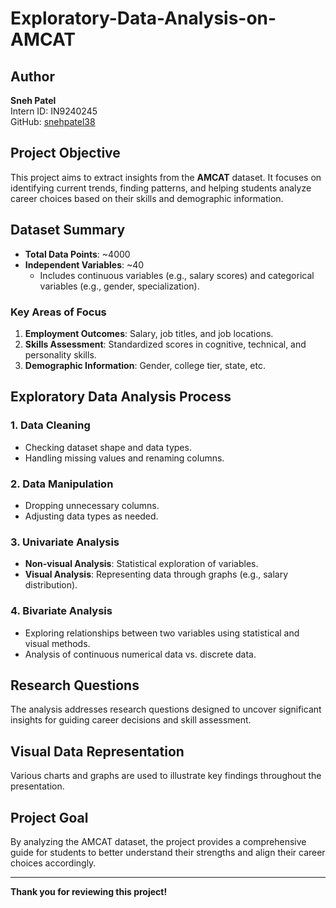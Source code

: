 # Exploratory-Data-Analysis-on-AMCAT

## Author
**Sneh Patel**  
Intern ID: IN9240245  
GitHub: [snehpatel38](https://github.com/snehpatel38)

## Project Objective
This project aims to extract insights from the **AMCAT** dataset. It focuses on identifying current trends, finding patterns, and helping students analyze career choices based on their skills and demographic information.

## Dataset Summary
- **Total Data Points**: ~4000
- **Independent Variables**: ~40
  - Includes continuous variables (e.g., salary scores) and categorical variables (e.g., gender, specialization).

### Key Areas of Focus
1. **Employment Outcomes**: Salary, job titles, and job locations.
2. **Skills Assessment**: Standardized scores in cognitive, technical, and personality skills.
3. **Demographic Information**: Gender, college tier, state, etc.

## Exploratory Data Analysis Process

### 1. Data Cleaning
- Checking dataset shape and data types.
- Handling missing values and renaming columns.

### 2. Data Manipulation
- Dropping unnecessary columns.
- Adjusting data types as needed.

### 3. Univariate Analysis
- **Non-visual Analysis**: Statistical exploration of variables.
- **Visual Analysis**: Representing data through graphs (e.g., salary distribution).

### 4. Bivariate Analysis
- Exploring relationships between two variables using statistical and visual methods.
- Analysis of continuous numerical data vs. discrete data.

## Research Questions
The analysis addresses research questions designed to uncover significant insights for guiding career decisions and skill assessment.

## Visual Data Representation
Various charts and graphs are used to illustrate key findings throughout the presentation.

## Project Goal
By analyzing the AMCAT dataset, the project provides a comprehensive guide for students to better understand their strengths and align their career choices accordingly.

---

**Thank you for reviewing this project!**
